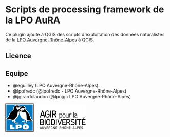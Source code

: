 # Scripts de processing framework de la LPO AuRA

Ce plugin ajoute à QGIS des scripts d'exploitation des données naturalistes de
la [LPO Auvergne-Rhône-Alpes](https://auvergne-rhone-alpes.lpo.fr/) à QGIS.

## Licence

## Equipe

* @eguilley (LPO Auvergne-Rhône-Alpes)
* @lpofredc (@lpofredc - LPO Auvergne-Rhône-Alpes)
* @jgirardclaudon (@lpojgc LPO Auvergne-Rhône-Alpes)

![logoLPO AuRA](https://raw.githubusercontent.com/lpoaura/biodivsport-widget/master/images/LPO_AuRA_l250px.png)


